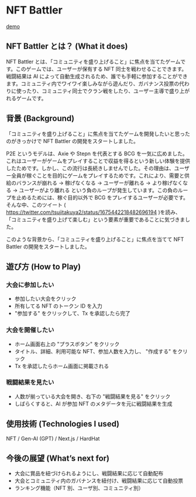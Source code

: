 # NFT Battler

[demo](https://2023-oasys-nft-battler.vercel.app/)

## NFT Battler とは？ (What it does)

NFT Battler とは、「コミュニティを盛り上げること」に焦点を当てたゲームです。このゲームでは、ユーザーが保有する NFT 同士を戦わせることできます。戦闘結果は AI によって自動生成されるため、誰でも手軽に参加することができます。コミュニティ内でワイワイ楽しみながら遊んだり、ガバナンス投票の代わりに使ったり、コミュニティ同士でクラン戦をしたり、ユーザー主導で盛り上がれるゲームです。

## 背景 (Background)

「コミュニティを盛り上げること」に焦点を当てたゲームを開発したいと思ったのがきっかけで NFT Battler の開発をスタートしました。

P2E というモデルは、Axie や Stepn を代表とする BCG を一気に広めました。これはユーザーがゲームをプレイすることで収益を得るという新しい体験を提供したためです。しかし、この流行は長続きしませんでした。その理由は、ユーザー全員が稼ぐことを目的にゲームをプレイするためです。これにより、需要と供給のバランスが崩れる → 稼げなくなる → ユーザーが離れる → より稼げなくなる → ユーザーがより離れる という負のループが発生しています。この負のループを止めるためには、稼ぐ目的以外で BCG をプレイするユーザーが必要です。そんな中、このツイート ( https://twitter.com/tsujitakuya2/status/1675442218482696194 )を読み、 「コミュニティを盛り上げて楽しむ」という要素が重要であることに気づきました。

このような背景から、「コミュニティを盛り上げること」に焦点を当てて NFT Battler の開発をスタートしました。

## 遊び方 (How to Play)

### 大会に参加したい

- 参加したい大会をクリック
- 所有してる NFT のトークン ID を入力
- "参加する" をクリックして、Tx を承認したら完了

### 大会を開催したい

- ホーム画面右上の "プラスボタン" をクリック
- タイトル、詳細、利用可能な NFT、参加人数を入力し、 "作成する" をクリック
- Tx を承認したらホーム画面に掲載される

### 戦闘結果を見たい

- 人数が揃っている大会を開き、右下の "戦闘結果を見る" をクリック
- しばらくすると、AI が参加 NFT のメタデータを元に戦闘結果を生成

## 使用技術 (Technologies I used)

NFT / Gen-AI (GPT) / Next.js / HardHat

## 今後の展望 (What’s next for)

- 大会に賞品を紐づけられるようにし、戦闘結果に応じて自動配布
- 大会とコミュニティ内のガバナンスを紐付け、戦闘結果に応じて自動投票
- ランキング機能（NFT 別、ユーザ別、コミュニティ別）

